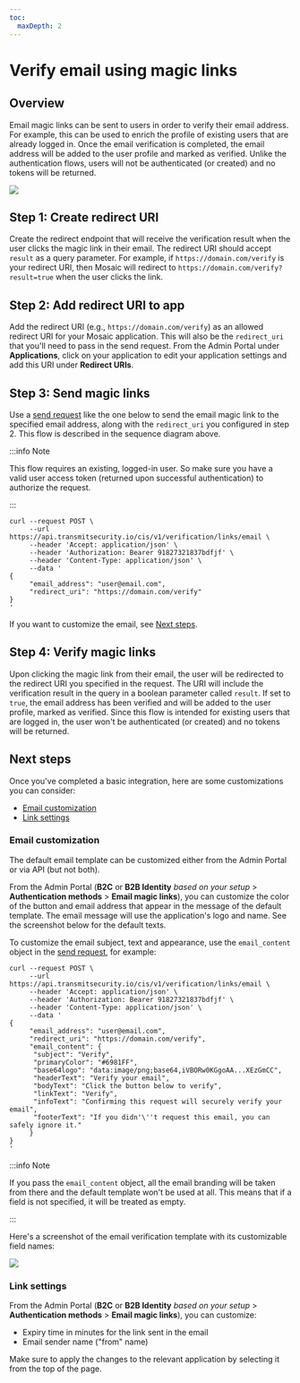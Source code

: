 ```yaml
---
toc:
  maxDepth: 2
---
```


# Verify email using magic links

## Overview

Email magic links can be sent to users in order to verify their email address.  For example, this can be used to enrich the profile of existing users that are already logged in. Once the email verification is completed, the email address will be added to the user profile and marked as verified. Unlike the authentication flows, users will not be authenticated (or created) and no tokens will be returned.

![](../../images/UserID/verify_email_magic_link.jpg)

## Step 1: Create redirect URI

Create the redirect endpoint that will receive the verification result when the user clicks the magic link in their email. The redirect URI should accept `result` as a query parameter. For example, if `https://domain.com/verify` is your redirect URI, then Mosaic will redirect to `https://domain.com/verify?result=true` when the user clicks the link.

## Step 2: Add redirect URI to app

Add the redirect URI (e.g., `https://domain.com/verify`) as an allowed redirect URI for your Mosaic application. This will also be the `redirect_uri` that you'll need to pass in the send request. From the Admin Portal under **Applications**, click on your application to edit your application settings and add this URI under **Redirect URIs**.

## Step 3: Send magic links

Use a [send request](/openapi/user/verification/#operation/sendVerificationEmail) like the one below to send the email magic link to the specified email address, along with the `redirect_uri` you configured in step 2. This flow is described in the sequence diagram above.

:::info Note

This flow requires an existing, logged-in user. So make sure you have a valid user access token (returned upon successful authentication) to authorize the request.

:::

```shell
curl --request POST \
     --url https://api.transmitsecurity.io/cis/v1/verification/links/email \
     --header 'Accept: application/json' \
     --header 'Authorization: Bearer 91827321837bdfjf' \
     --header 'Content-Type: application/json' \
     --data '
{
     "email_address": "user@email.com",
     "redirect_uri": "https://domain.com/verify"
}
'
```

If you want to customize the email, see [Next steps](#next-steps).

## Step 4: Verify magic links

Upon clicking the magic link from their email, the user will be redirected to the redirect URI you specified in the request. The URI will include the verification result in the query in a boolean parameter called `result`. If set to `true`, the email address has been verified and will be added to the user profile, marked as verified. Since this flow is intended for existing users that are logged in, the user won't be authenticated (or created) and no tokens will be returned.

## Next steps

Once you've completed a basic integration, here are some customizations you can consider:

- [Email customization](#email-customization)
- [Link settings](#link-settings)

### Email customization

The default email template can be customized either from the Admin Portal or via API (but not both).

From the Admin Portal (**B2C** or **B2B Identity** _based on your setup_ > **Authentication methods** > **Email magic links**), you can customize the color of the button and email address that appear in the message of the default template. The email message will use the application's logo and name. See the screenshot below for the default texts.

To customize the email subject, text and appearance, use the `email_content` object in the [send request](/openapi/user/verification/#operation/sendVerificationEmail), for example:

```shell
curl --request POST \
     --url https://api.transmitsecurity.io/cis/v1/verification/links/email \
     --header 'Accept: application/json' \
     --header 'Authorization: Bearer 91827321837bdfjf' \
     --header 'Content-Type: application/json' \
     --data '
{
     "email_address": "user@email.com",
     "redirect_uri": "https://domain.com/verify",
     "email_content": {
      "subject": "Verify",
      "primaryColor": "#6981FF",
      "base64logo": "data:image/png;base64,iVBORw0KGgoAA...XEzGmCC",
      "headerText": "Verify your email",
      "bodyText": "Click the button below to verify",
      "linkText": "Verify",
      "infoText": "Confirming this request will securely verify your email",
      "footerText": "If you didn'\''t request this email, you can safely ignore it."
     }
}
'
```
:::info Note

If you pass the `email_content` object, all the email branding will be taken from there and the default template won't be used at all. This means that if a field is not specified, it will be treated as empty.

:::

Here's a screenshot of the email verification template with its customizable field names:

![](../../images/UserID/email_field_mapping_verify.png)

### Link settings
From the Admin Portal (**B2C** or **B2B Identity** _based on your setup_ > **Authentication methods** > **Email magic links**), you can customize:
- Expiry time in minutes for the link sent in the email
- Email sender name ("from" name)

Make sure to apply the changes to the relevant application by selecting it from the top of the page.
